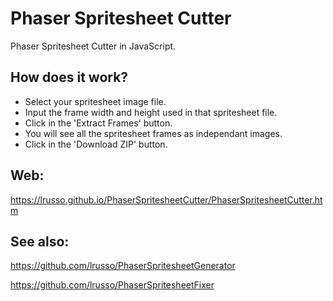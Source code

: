 # Phaser Spritesheet Cutter

Phaser Spritesheet Cutter in JavaScript.

## How does it work?

* Select your spritesheet image file.
* Input the frame width and height used in that spritesheet file.
* Click in the 'Extract Frames' button.
* You will see all the spritesheet frames as independant images.
* Click in the 'Download ZIP' button.

## Web:

https://lrusso.github.io/PhaserSpritesheetCutter/PhaserSpritesheetCutter.htm

## See also:

https://github.com/lrusso/PhaserSpritesheetGenerator

https://github.com/lrusso/PhaserSpritesheetFixer

